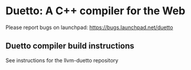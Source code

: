 Duetto: A C++ compiler for the Web
==================================

Please report bugs on launchpad:
https://bugs.launchpad.net/duetto

Duetto compiler build instructions
----------------------------------

See instructions for the llvm-duetto repository

